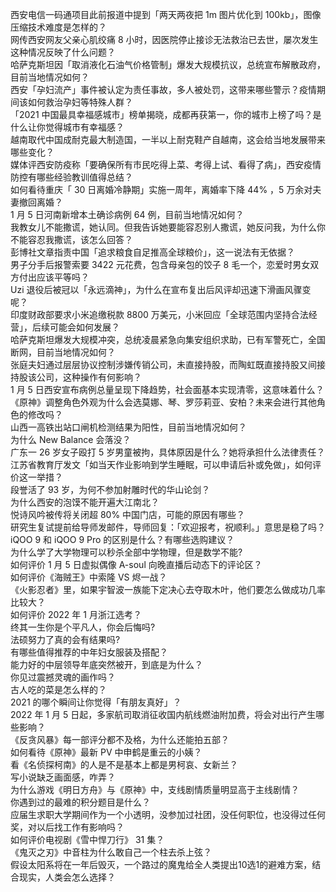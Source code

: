 西安电信一码通项目此前报道中提到「两天两夜把 1m 图片优化到 100kb」，图像压缩技术难度是怎样的？  
网传西安网友父亲心肌绞痛 8 小时，因医院停止接诊无法救治已去世，屡次发生这种情况反映了什么问题？  
哈萨克斯坦因「取消液化石油气价格管制」爆发大规模抗议，总统宣布解散政府，目前当地情况如何？  
西安「孕妇流产」事件被认定为责任事故，多人被处罚，这带来哪些警示？疫情期间该如何救治孕妇等特殊人群？  
「2021 中国最具幸福感城市」榜单揭晓，成都再获第一，你的城市上榜了吗？是什么让你觉得城市有幸福感？  
越南取代中国成耐克最大制造国，一半以上耐克鞋产自越南，这会给当地发展带来哪些变化？  
媒体评西安防疫称「要确保所有市民吃得上菜、考得上试、看得了病」，西安疫情防控有哪些经验教训值得总结？  
如何看待重庆「 30 日离婚冷静期」实施一周年，离婚率下降 44% ，5 万余对夫妻撤回离婚？  
1 月 5 日河南新增本土确诊病例 64 例，目前当地情况如何？  
我教女儿不能撒谎，她认同。但我告诉她要能容忍别人撒谎，她反问我，为什么你不能容忍我撒谎，该怎么回答？  
彭博社文章指责中国「追求粮食自足推高全球粮价」，这一说法有无依据？  
男子分手后报警索要 3422 元花费，包含母亲包的饺子 8 毛一个，恋爱时男女双方付出应该平等吗？  
Uzi 退役后被冠以「永远滴神」，为什么在宣布复出后风评却迅速下滑画风骤变呢？  
印度财政部要求小米追缴税款 8800 万美元，小米回应「全球范围内坚持合法经营」，后续可能会如何发展？  
哈萨克斯坦爆发大规模冲突，总统凌晨紧急向集安组织求助，已有军警死亡，全国断网，目前当地情况如何？  
张庭夫妇通过层层协议控制涉嫌传销公司，未直接持股，而陶虹既直接持股又间接持股该公司，这种操作有何影响？  
1 月 5 日西安宣布病例总量呈现下降趋势，社会面基本实现清零，这意味着什么？  
《原神》调整角色外观为什么会选莫娜、琴、罗莎莉亚、安柏？未来会进行其他角色的修改吗？  
山西一高铁出站口闸机检测结果为阳性，目前当地情况如何？  
为什么 New Balance 会落没？  
广东一 26 岁女子殴打 5 岁男童被拘，具体原因是什么？她将承担什么法律责任？  
江苏省教育厅发文「如当天作业影响到学生睡眠，可以申请后补或免做」，如何评价这一举措？  
段誉活了 93 岁，为何不参加射雕时代的华山论剑？  
为什么西安的泡馍不能开遍大江南北？  
悦诗风吟被传将关闭超 80% 中国门店，可能的原因有哪些？  
研究生复试提前给导师发邮件，导师回复：「欢迎报考，祝顺利。」意思是稳了吗？  
iQOO 9 和 iQOO 9 Pro 的区别是什么？有哪些选购建议？  
为什么学了大学物理可以秒杀全部中学物理，但是数学不能?  
如何评价 1 月 5 日虚拟偶像 A-soul 向晚直播后动态下的评论区？  
如何评价《海贼王》中索隆 VS 烬一战？  
《火影忍者》里，如果宇智波一族能下定决心去夺取木叶，他们要怎么做成功几率比较大？  
如何评价 2022 年 1 月浙江选考？  
终其一生你是个平凡人，你会后悔吗?  
法硕努力了真的会有结果吗?  
有哪些值得推荐的中年妇女服装及搭配？  
能力好的中层领导年底突然被开，到底是为什么？  
你见过震撼灵魂的画作吗？  
古人吃的菜是怎么样的？  
2021 的哪个瞬间让你觉得「有朋友真好」？  
2022 年 1 月 5 日起，多家航司取消征收国内航线燃油附加费，将会对出行产生哪些影响？  
《反贪风暴》每一部评分都不及格，为什么还能拍五部？  
如何看待《原神》最新 PV 中申鹤是重云的小姨？  
看《名侦探柯南》的人是不是基本上都是男柯哀、女新兰？  
写小说缺乏画面感，咋弄？  
为什么游戏《明日方舟》与《原神》中，支线剧情质量明显高于主线剧情？  
你遇到过的最难的积分题目是什么？  
应届生求职大学期间作为一个小透明，没参加过社团，没任何职位，也没得过任何奖，对以后找工作有影响吗？  
如何评价电视剧《雪中悍刀行》 31 集？  
《鬼灭之刃》中音柱为什么敢自己一个柱去杀上弦？  
假设太阳系将在一年后毁灭，一个路过的魔鬼给全人类提出10选1的避难方案，结合现实，人类会怎么选择？  
